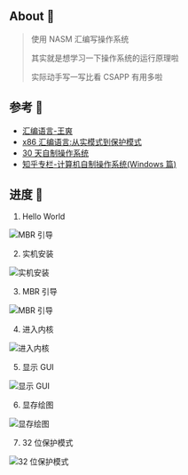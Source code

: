 ## About 🍕

> 使用 NASM 汇编写操作系统
>
> 其实就是想学习一下操作系统的运行原理啦
>
> 实际动手写一写比看 CSAPP 有用多啦

## 参考 🚨

- [汇编语言-王爽](https://book.douban.com/subject/25726019/)
- [x86 汇编语言:从实模式到保护模式](https://book.douban.com/subject/20492528/)
- [30 天自制操作系统](https://book.douban.com/subject/11530329/)
- [知乎专栏-计算机自制操作系统(Windows 篇)](https://www.zhihu.com/column/c_1193254878150045696)

## 进度 🚊

1. Hello World

![MBR 引导](https://img.fzf404.art/minisystem/01-hello.webp)

2. 实机安装

![实机安装](https://img.fzf404.art/minisystem/02-real.webp)

3. MBR 引导

![MBR 引导](https://img.fzf404.art/minisystem/03-mbr.webp)

4. 进入内核

![进入内核](https://img.fzf404.art/minisystem/04-kernel.webp)

5. 显示 GUI

![显示 GUI](https://img.fzf404.art/minisystem/05-gui.webp)

6. 显存绘图

![显存绘图](https://img.fzf404.art/minisystem/06-gpu.webp)

7. 32 位保护模式

![32 位保护模式](https://img.fzf404.art/minisystem/07-protect.webp)
